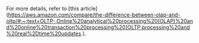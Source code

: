 For more details, refer to [this article](https://aws.amazon.com/compare/the-difference-between-olap-and-oltp/#:~:text=OLTP-,Online%20analytical%20processing%20(OLAP)%20and%20online%20transaction%20processing%20(OLTP,processing%20and%20real%2Dtime%20updates.).
